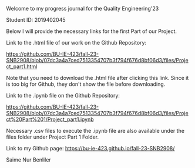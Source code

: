 Welcome to my progress journal for the Quality Engineering'23

Student ID: 2019402045

Below I will provide the necessary links for the first Part of our Project.

Link to the .html file of our work on the Github Repository: 

https://github.com/BU-IE-423/fall-23-SNB2908/blob/07dc3a4a7ced7513354707b3f794f676d8bf06d3/files/Project_part1.html

Note that you need to download the .html file after clicking this link. Since it is too big for Github, they don't show the file before downloading.

Link to the .ipynb file on the Github Repository: 

https://github.com/BU-IE-423/fall-23-SNB2908/blob/07dc3a4a7ced7513354707b3f794f676d8bf06d3/files/Project%20Part%201/Project_part1.ipynb

Necessary .csv files to execute the .ipynb file are also available under the files folder under Project Part 1 Folder.



Link to my Github page: https://bu-ie-423.github.io/fall-23-SNB2908/

Saime Nur Benliler
